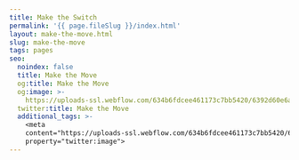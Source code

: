 ```yaml
---
title: Make the Switch
permalink: '{{ page.fileSlug }}/index.html'
layout: make-the-move.html
slug: make-the-move
tags: pages
seo:
  noindex: false
  title: Make the Move
  og:title: Make the Move
  og:image: >-
    https://uploads-ssl.webflow.com/634b6fdcee461173c7bb5420/6392d60e6a0f547f9e137bd3_Add%20a%20heading%20(1).jpg
  twitter:title: Make the Move
  additional_tags: >-
    <meta
    content="https://uploads-ssl.webflow.com/634b6fdcee461173c7bb5420/6392d60e6a0f547f9e137bd3_Add%20a%20heading%20(1).jpg"
    property="twitter:image">
---
```



